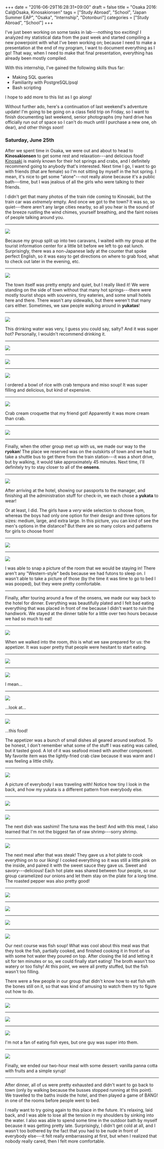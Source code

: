+++
date = "2016-06-29T16:28:31+09:00"
draft = false
title = "Osaka 2016: Cal@Osaka, Kinosakionsen"
tags = ["Study Abroad", "School", "Japan Summer EAP", "Osaka", "Internship", "Dotonburi"]
categories = ["Study Abroad", "School"]
+++

I've just been working on some tasks in lab---nothing too exciting! I analyzed my statistical data from the past week and started compiling a new powerpoint with what I've been working on; because I need to make a presentation at the end of my program, I want to document everything as I go! That way, when I need to make that final presentation, everything has already been mostly compiled.

With this internship, I've gained the following skills thus far:

* Making SQL queries
* Familiarity with PostgreSQL/psql
* Bash scripting

I hope to add more to this list as I go along!

Without further ado, here's a continuation of last weekend's adventure update! I'm going to be going on a class field trip on Friday, so I want to finish documenting last weekend, senior photographs (my hard drive has officially run out of space so I can't do much until I purchase a new one, oh dear), and other things *soon*!

### Saturday, June 25th

After we spent time in Osaka, we were out and about to head to **Kinosakionsen** to get some rest and relaxation---and delicious food! [Kinosaki](http://www.kinosaki-spa.gr.jp/global/) is mainly known for their hot springs and crabs, and I definitely recommend going to anybody that's interested. Next time I go, I want to go with friends (that are female) so I'm not sitting by myself in the hot spring. I mean, it's nice to get some "alone"---not really alone because it's a public bath---time, but I was jealous of all the girls who were talking to their friends.

I didn't get that many photos of the train ride coming to Kinosaki, but the train car was *extremely* empty. And once we got to the town? It was so, so quiet---there aren't any large cities nearby, so all you hear is the sound of the breeze rustling the wind chimes, yourself breathing, and the faint noises of people talking around you.

---

<img src="/img/japan2016/11_touristcenter.JPG" style="max-width: 100%; flexbox;"/>

Because my group split up into two caravans, I waited with my group at the tourist information center for a little bit before we left to go eat lunch. Surprisingly, there was a non-Japanese lady at the counter that spoke perfect English, so it was easy to get directions on where to grab food, what to check out later in the evening, etc. 

---

<img src="/img/japan2016/11_town1.JPG" style="max-width: 100%; flexbox;"/>

The town itself was pretty empty and quiet, but I really liked it! We were standing on the side of town without that many hot springs---there were mostly tourist shops with souvenirs, tiny eateries, and some small hotels here and there. There wasn't any sidewalks, but there weren't that many cars either. Sometimes, we saw people walking around in **yukatas**!

---

<img src="/img/japan2016/11_town2.JPG" style="max-width: 100%; flexbox;"/>

This drinking water was very, I guess you could say, salty? And it was super hot? Personally, I wouldn't recommend drinking it.

---

<img src="/img/japan2016/11_town3.JPG" style="max-width: 100%; flexbox;"/>

---

<img src="/img/japan2016/11_town4.JPG" style="max-width: 100%; flexbox;"/>

---

<img src="/img/japan2016/11_lunch-bowl.JPG" style="max-width: 100%; flexbox;"/>

I ordered a bowl of rice with crab tempura and miso soup! It was super filling and delicious, but kind of expensive.

---

<img src="/img/japan2016/11_lunch-croquette.JPG" style="max-width: 100%; flexbox;"/>

Crab cream croquette that my friend got! Apparently it was more cream than crab.

---

<img src="/img/japan2016/11_clarence.JPG" style="max-width: 100%; flexbox;"/>

---

Finally, when the other group met up with us, we made our way to the **ryokan**! The place we reserved was on the outskirts of town and we had to take a shuttle bus to get there from the train station---it was a short drive, but by walking, it would take approximately 45 minutes. Next time, I'll definitely try to stay closer to all of the **onsens**.

---

<img src="/img/japan2016/11_girlyukata.JPG" style="max-width: 100%; flexbox;"/>

After arriving at the hotel, showing our passports to the manager, and finishing all the administration stuff for check-in, we each chose a **yukata** to wear! 

Or at least, I did. The girls have a *very* wide selection to choose from, whereas the boys had only one option for their design and three options for sizes: medium, large, and extra large. In this picture, you can kind of see the men's options in the distance? But there are so many colors and patterns for girls to choose from! 

---

<img src="/img/japan2016/11_yukata.JPG" style="max-width: 100%; flexbox;"/>

---

<img src="/img/japan2016/11_room.JPG" style="max-width: 100%; flexbox;"/>

I was able to snap a picture of the room that we would be staying in! There aren't any "Western-style" beds because we had futons to sleep on. I wasn't able to take a picture of those (by the time it was time to go to bed I was pooped), but they were pretty comfortable.

---

Finally, after touring around a few of the onsens, we made our way back to the hotel for dinner. Everything was beautifully plated and I felt bad eating everything that was placed in front of me because I didn't want to ruin the handiwork. We stayed at the dinner table for a little over two hours because we had so much to eat!

---

<img src="/img/japan2016/11_tablesetting.JPG" style="max-width: 100%; flexbox;"/>

When we walked into the room, *this* is what we saw prepared for us: the appetizer. It was super pretty that people were hesitant to start eating.

---

<img src="/img/japan2016/11_austin.JPG" style="max-width: 100%; flexbox;"/>

---

<img src="/img/japan2016/11_course1-4.JPG" style="max-width: 100%; flexbox;"/>

I mean...

---

<img src="/img/japan2016/11_course1-2.JPG" style="max-width: 100%; flexbox;"/>

...look at...

---

<img src="/img/japan2016/11_course1-1.JPG" style="max-width: 100%; flexbox;"/>

...this food!

The appetizer was a bunch of small dishes all geared around seafood. To be honest, I don't remember what some of the stuff I was eating was called, but it tasted good. A lot of it was seafood mixed with another component. My favorite item was the lightly-fried crab claw because it was warm and I was feeling a little chilly.

---

<img src="/img/japan2016/11_grouppic.JPG" style="max-width: 100%; flexbox;"/>

A picture of everybody I was traveling with! Notice how tiny I look in the back, and how my yukata is a different pattern from everybody else.

---

<img src="/img/japan2016/11_group.JPG" style="max-width: 100%; flexbox;"/>

---

<img src="/img/japan2016/11_sashimi.JPG" style="max-width: 100%; flexbox;"/>

The next dish was sashimi! The tuna was the best! And with this meal, I also learned that I'm not the biggest fan of raw shrimp---sorry shrimp.

---

<img src="/img/japan2016/11_steak3.JPG" style="max-width: 100%; flexbox;"/>

The next meal after that was steak! They gave us a hot plate to cook everything on to our liking! I cooked everything so it was still a little pink on the inside, and paired it with the sweet sauce they gave us. Sweet and savory---delicious! Each hot plate was shared between four people, so our group caramelized our onions and let them stay on the plate for a long time. The roasted pepper was also pretty good!

---

<img src="/img/japan2016/11_steak.JPG" style="max-width: 100%; flexbox;"/>

---

<img src="/img/japan2016/11_steak2.JPG" style="max-width: 100%; flexbox;"/>

---

<img src="/img/japan2016/11_william.JPG" style="max-width: 100%; flexbox;"/>

---

<img src="/img/japan2016/11_fish3.JPG" style="max-width: 100%; flexbox;"/>

Our next course was fish soup! What was cool about this meal was that they took the fish, partially cooked, and finished cooking it in front of us with some hot water they poured on top. After closing the lid and letting it sit for ten minutes or so, we could finally start eating! The broth wasn't too watery or too fishy! At this point, we were all pretty stuffed, but the fish wasn't too filling.

There were a few people in our group that didn't know how to eat fish with the bones still on it, so that was kind of amusing to watch them try to figure out how to do.

---

<img src="/img/japan2016/11_fish4.JPG" style="max-width: 100%; flexbox;"/>

---

<img src="/img/japan2016/11_fish1.JPG" style="max-width: 100%; flexbox;"/>

---

<img src="/img/japan2016/11_fish2.JPG" style="max-width: 100%; flexbox;"/>

I'm not a fan of eating fish eyes, but one guy was super into them.

---

<img src="/img/japan2016/11_dessert.JPG" style="max-width: 100%; flexbox;"/>

Finally, we ended our two-hour meal with some dessert: vanilla panna cotta with fruits and a simple syrup!

---

After dinner, all of us were pretty exhausted and didn't want to go back to town (only by walking because the busses stopped running at this point). We travelled to the baths inside the hotel, and then played a game of BANG! in one of the rooms before people went to bed.

I really want to try going again to this place in the future. It's relaxing, laid back, and I was able to lose all the tension in my shoulders by sinking into the water. I also was able to spend some time in the outdoor bath by myself because it was getting pretty late. Surprisingly, I didn't get cold at all, and I wasn't too bothered by the fact that you had to be nude in front of everybody else---it felt really embarrassing at first, but when I realized that nobody really cared, then I felt more comfortable.